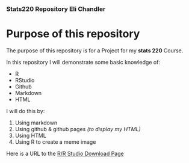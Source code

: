 ### Stats220 Repository Eli Chandler
# Purpose of this repository
The purpose of this repository is for a Project for my **stats 220** Course.

In this repository I will demonstrate some basic knowledge of:
* R
* RStudio
* Github
* Markdown
* HTML

I will do this by:
1. Using markdown
2. Using github & github pages *(to display my HTML)*
3. Using HTML
4. Using R to create a meme image

Here is a URL to the [R/R Studio Download Page](https://posit.co/download/rstudio-desktop/)
